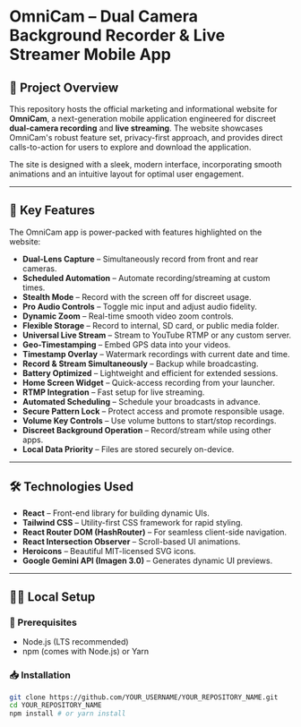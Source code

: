 # OmniCam – Dual Camera Background Recorder & Live Streamer Mobile App


## 📱 Project Overview

This repository hosts the official marketing and informational website for **OmniCam**, a next-generation mobile application engineered for discreet **dual-camera recording** and **live streaming**. The website showcases OmniCam's robust feature set, privacy-first approach, and provides direct calls-to-action for users to explore and download the application.

The site is designed with a sleek, modern interface, incorporating smooth animations and an intuitive layout for optimal user engagement.

---

## 🌟 Key Features

The OmniCam app is power-packed with features highlighted on the website:

- **Dual-Lens Capture** – Simultaneously record from front and rear cameras.
- **Scheduled Automation** – Automate recording/streaming at custom times.
- **Stealth Mode** – Record with the screen off for discreet usage.
- **Pro Audio Controls** – Toggle mic input and adjust audio fidelity.
- **Dynamic Zoom** – Real-time smooth video zoom controls.
- **Flexible Storage** – Record to internal, SD card, or public media folder.
- **Universal Live Stream** – Stream to YouTube RTMP or any custom server.
- **Geo-Timestamping** – Embed GPS data into your videos.
- **Timestamp Overlay** – Watermark recordings with current date and time.
- **Record & Stream Simultaneously** – Backup while broadcasting.
- **Battery Optimized** – Lightweight and efficient for extended sessions.
- **Home Screen Widget** – Quick-access recording from your launcher.
- **RTMP Integration** – Fast setup for live streaming.
- **Automated Scheduling** – Schedule your broadcasts in advance.
- **Secure Pattern Lock** – Protect access and promote responsible usage.
- **Volume Key Controls** – Use volume buttons to start/stop recordings.
- **Discreet Background Operation** – Record/stream while using other apps.
- **Local Data Priority** – Files are stored securely on-device.

---

## 🛠️ Technologies Used

- **React** – Front-end library for building dynamic UIs.
- **Tailwind CSS** – Utility-first CSS framework for rapid styling.
- **React Router DOM (HashRouter)** – For seamless client-side navigation.
- **React Intersection Observer** – Scroll-based UI animations.
- **Heroicons** – Beautiful MIT-licensed SVG icons.
- **Google Gemini API (Imagen 3.0)** – Generates dynamic UI previews.

---

## 🧑‍💻 Local Setup

### 🔧 Prerequisites

- Node.js (LTS recommended)
- npm (comes with Node.js) or Yarn

### 📥 Installation

```bash
git clone https://github.com/YOUR_USERNAME/YOUR_REPOSITORY_NAME.git
cd YOUR_REPOSITORY_NAME
npm install # or yarn install